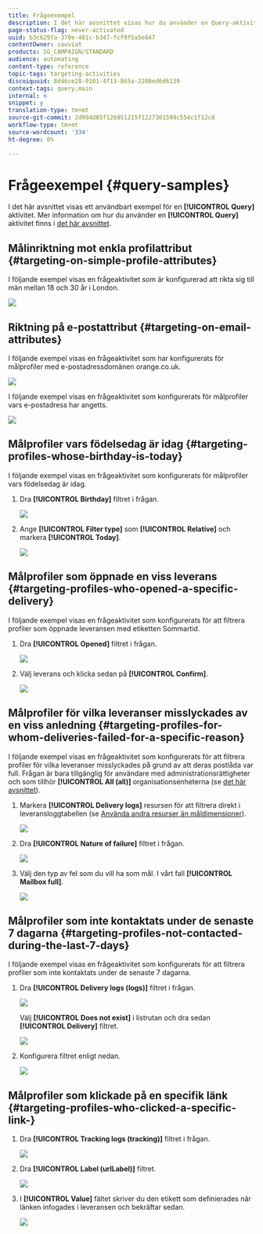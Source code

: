 ```yaml
---
title: Frågeexempel
description: I det här avsnittet visas hur du använder en Query-aktivitet.
page-status-flag: never-activated
uuid: b3c629fa-370e-481c-b347-fcf9f5a5e847
contentOwner: sauviat
products: SG_CAMPAIGN/STANDARD
audience: automating
content-type: reference
topic-tags: targeting-activities
discoiquuid: 8d46ce28-0101-4f13-865a-2208ed6d6139
context-tags: query,main
internal: n
snippet: y
translation-type: tm+mt
source-git-commit: 2d994d85f126951215f1227301599c554c1f12c8
workflow-type: tm+mt
source-wordcount: '334'
ht-degree: 0%

---
```



# Frågeexempel {#query-samples}

I det här avsnittet visas ett användbart exempel för en **[!UICONTROL Query]** aktivitet. Mer information om hur du använder en **[!UICONTROL Query]** aktivitet finns i [det här avsnittet](../../automating/using/query.md).

## Målinriktning mot enkla profilattribut {#targeting-on-simple-profile-attributes}

I följande exempel visas en frågeaktivitet som är konfigurerad att rikta sig till män mellan 18 och 30 år i London.

![](assets/query_sample_1.png)

## Riktning på e-postattribut {#targeting-on-email-attributes}

I följande exempel visas en frågeaktivitet som har konfigurerats för målprofiler med e-postadressdomänen orange.co.uk.

![](assets/query_sample_emaildomain.png)

I följande exempel visas en frågeaktivitet som konfigurerats för målprofiler vars e-postadress har angetts.

![](assets/query_sample_emailnotempty.png)

## Målprofiler vars födelsedag är idag {#targeting-profiles-whose-birthday-is-today}

I följande exempel visas en frågeaktivitet som konfigurerats för målprofiler vars födelsedag är idag.

1. Dra **[!UICONTROL Birthday]** filtret i frågan.

   ![](assets/query_sample_birthday.png)

1. Ange **[!UICONTROL Filter type]** som **[!UICONTROL Relative]** och markera **[!UICONTROL Today]**.

   ![](assets/query_sample_birthday2.png)

## Målprofiler som öppnade en viss leverans {#targeting-profiles-who-opened-a-specific-delivery}

I följande exempel visas en frågeaktivitet som konfigurerats för att filtrera profiler som öppnade leveransen med etiketten Sommartid.

1. Dra **[!UICONTROL Opened]** filtret i frågan.

   ![](assets/query_sample_opened.png)

1. Välj leverans och klicka sedan på **[!UICONTROL Confirm]**.

   ![](assets/query_sample_opened2.png)

## Målprofiler för vilka leveranser misslyckades av en viss anledning {#targeting-profiles-for-whom-deliveries-failed-for-a-specific-reason}

I följande exempel visas en frågeaktivitet som konfigurerats för att filtrera profiler för vilka leveranser misslyckades på grund av att deras postlåda var full. Frågan är bara tillgänglig för användare med administrationsrättigheter och som tillhör **[!UICONTROL All (all)]** organisationsenheterna (se [det här avsnittet](../../administration/using/organizational-units.md)).

1. Markera **[!UICONTROL Delivery logs]** resursen för att filtrera direkt i leveransloggtabellen (se [Använda andra resurser än måldimensioner](../../automating/using/using-resources-different-from-targeting-dimensions.md)).

   ![](assets/query_sample_failure1.png)

1. Dra **[!UICONTROL Nature of failure]** filtret i frågan.

   ![](assets/query_sample_failure2.png)

1. Välj den typ av fel som du vill ha som mål. I vårt fall **[!UICONTROL Mailbox full]**.

   ![](assets/query_sample_failure3.png)

## Målprofiler som inte kontaktats under de senaste 7 dagarna {#targeting-profiles-not-contacted-during-the-last-7-days}

I följande exempel visas en frågeaktivitet som konfigurerats för att filtrera profiler som inte kontaktats under de senaste 7 dagarna.

1. Dra **[!UICONTROL Delivery logs (logs)]** filtret i frågan.

   ![](assets/query_sample_7days.png)

   Välj **[!UICONTROL Does not exist]** i listrutan och dra sedan **[!UICONTROL Delivery]** filtret.

   ![](assets/query_sample_7days1.png)

1. Konfigurera filtret enligt nedan.

   ![](assets/query_sample_7days2.png)

## Målprofiler som klickade på en specifik länk {#targeting-profiles-who-clicked-a-specific-link-}

1. Dra **[!UICONTROL Tracking logs (tracking)]** filtret i frågan.

   ![](assets/query_sample_trackinglogs.png)

1. Dra **[!UICONTROL Label (urlLabel)]** filtret.

   ![](assets/query_sample_trackinglogs2.png)

1. I **[!UICONTROL Value]** fältet skriver du den etikett som definierades när länken infogades i leveransen och bekräftar sedan.

   ![](assets/query_sample_trackinglogs3.png)
